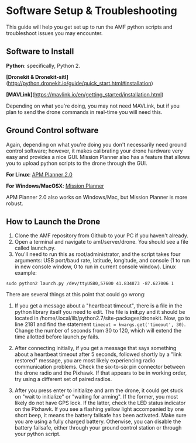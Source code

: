 # Software Setup & Troubleshooting

This guide will help you get set up to run the AMF python scripts and troubleshoot issues you may encounter.

## Software to Install

**Python**: specifically, Python 2.

**[Dronekit & Dronekit-sitl]**(http://python.dronekit.io/guide/quick_start.html#installation)

**[MAVLink]**(https://mavlink.io/en/getting_started/installation.html)

Depending on what you're doing, you may not need MAVLink, but if you plan to send the drone commands in real-time you will need this.

## Ground Control software

Again, depending on what you're doing you don't necessarily need ground control software; however, it makes calibrating your drone hardware very easy and provides a nice GUI. Mission Planner also has a feature that allows you to upload python scripts to the drone through the GUI.

**For Linux**: [APM Planner 2.0](http://ardupilot.org/planner2/docs/installing-apm-planner-2.html)

**For Windows/MacOSX**: [Mission Planner](http://ardupilot.org/planner/docs/common-install-mission-planner.html)

APM Planner 2.0 also works on Windows/Mac, but Mission Planner is more robust.

## How to Launch the Drone

1. Clone the AMF repository from Github to your PC if you haven't already.
2. Open a terminal and navigate to amf/server/drone. You should see a file called launch.py.
3. You'll need to run this as root/administrator, and the script takes four arguments: USB port/baud rate, latitude, longitude, and console (1 to run in new console window, 0 to run in current console window). Linux example:

`sudo python2 launch.py /dev/ttyUSB0,57600 41.834873 -87.627006 1`

There are several things at this point that could go wrong:

1. If you get a message about a "heartbeat timeout", there is a file in the python library itself you need to edit. The file is __init__.py and it should be located in /home/.local/lib/python2.7/site-packages/dronekit. Now, go to line 2181 and find the statement `timeout = kwargs.get('timeout', 30)`. Change the number of seconds from 30 to 120, which will extend the time allotted before launch.py fails.

2. After connecting initially, if you get a message that says something about a heartbeat timeout after 5 seconds, followed shortly by a "link restored" message, you are most likely experiencing radio communication problems. Check the six-to-six pin connector between the drone radio and the Pixhawk. If that appears to be in working order, try using a different set of paired radios.

3. After you press enter to initialize and arm the drone, it could get stuck on "wait to initialize" or "waiting for arming". If the former, you most likely do not have GPS lock. If the latter, check the LED status indicator on the Pixhawk. If you see a flashing yellow light accompanied by one short beep, it means the battery failsafe has been activated. Make sure you are using a fully charged battery. Otherwise, you can disable the battery failsafe, either through your ground control station or through your python script. 
